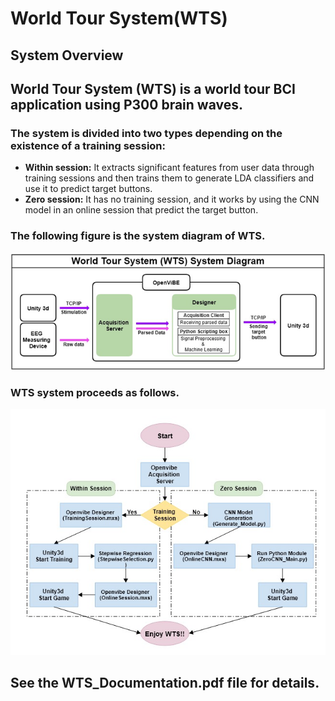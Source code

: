 World Tour System(WTS)
==================

System Overview
-------------------
## World Tour System (WTS) is a world tour BCI application using P300 brain waves.

### The system is divided into two types depending on the existence of a training session:
* **Within session:** It extracts significant features from user data through training sessions and then trains them to generate LDA classifiers and use it to predict target buttons.
* **Zero session:** It has no training session, and it works by using the CNN model in an online session that predict the target button.

### The following figure is the system diagram of WTS.
![WTS_SystemDiagram](./Image/WTS_SystemDiagram.png)

### WTS system proceeds as follows.
![WTS_Flowchart](./Image/WTS_Flowchart.jpg)

## See the WTS_Documentation.pdf file for details.
